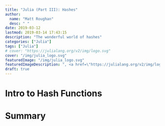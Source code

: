 ```yaml
---
title: "Julia (Part III): Hashes"
author:
  name: "Matt Roughan"
  desc: " " 
date: 2019-03-12
lastmod: 2019-03-14 17:43:15
description: "The wonderful world of hashes"
categories: ["Julia"]
tags: ["Julia"]
# cover: "https://julialang.org/v2/img/logo.svg" 
cover: "/img/julia_logo.svg" 
featuredImage: "/img/julia_logo.svg" 
featuredImageDescription: ", <a href=\"https://julialang.org/v2/img/logo.svg\">the Julia programming language.</a>"
draft: true 
---
```



# Intro to Hash Functions

# Summary
      
   
  

    
 
